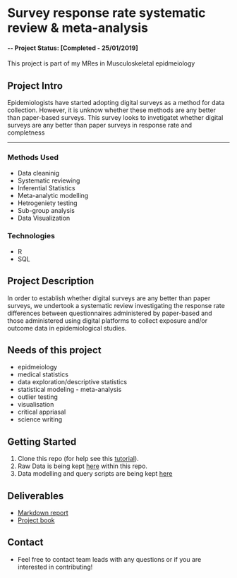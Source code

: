 
# Survey response rate systematic review & meta-analysis


#### -- Project Status: [Completed - 25/01/2019]


This project is part of my MRes in Musculoskeletal epidmeiology 

## Project Intro

Epidemiologists have started adopting digital surveys as a method for data collection. However, it is unknow whether these methods are any better than paper-based surveys. This survey looks to invetigatet whether digital surveys are any better than paper surveys in response rate and completness

________

### Methods Used
* Data cleaninig 
* Systematic reviewing
* Inferential Statistics
* Meta-analytic modelling
* Hetrogeniety testing
* Sub-group analysis
* Data Visualization

### Technologies
* R 
* SQL

## Project Description
In order to establish whether digital surveys are any better than paper surveys, we undertook a systematic review investigating the response rate differences between questionnaires administered by paper-based and those administered using digital platforms to collect exposure and/or outcome data in epidemiological studies.


## Needs of this project
- epidmeiology
- medical statistics
- data exploration/descriptive statistics
- statistical modeling  - meta-analysis
- outlier testing
- visualisation 
- critical appriasal
- science writing


## Getting Started

1. Clone this repo (for help see this [tutorial](https://help.github.com/articles/cloning-a-repository/)).
2. Raw Data is being kept [here](data) within this repo.
3. Data modelling and query scripts are being kept [here](code)


## Deliverables
* [Markdown report](docs/index.html)
* [Project book](https://bookdown.org/mohamedayusuf87/SR_Report/)


## Contact
* Feel free to contact team leads with any questions or if you are interested in contributing!
